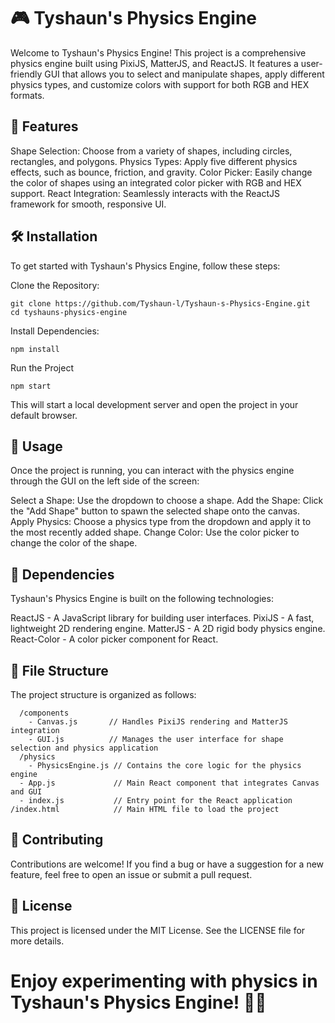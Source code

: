 # 🎮 Tyshaun's Physics Engine 
Welcome to Tyshaun's Physics Engine! This project is a comprehensive physics engine built using PixiJS, MatterJS, and ReactJS. It features a user-friendly GUI that allows you to select and manipulate shapes, apply different physics types, and customize colors with support for both RGB and HEX formats.

## 🚀 Features
Shape Selection: Choose from a variety of shapes, including circles, rectangles, and polygons.
Physics Types: Apply five different physics effects, such as bounce, friction, and gravity.
Color Picker: Easily change the color of shapes using an integrated color picker with RGB and HEX support.
React Integration: Seamlessly interacts with the ReactJS framework for smooth, responsive UI.

## 🛠️ Installation
To get started with Tyshaun's Physics Engine, follow these steps:

Clone the Repository:
```
git clone https://github.com/Tyshaun-l/Tyshaun-s-Physics-Engine.git
cd tyshauns-physics-engine
```
Install Dependencies:
```
npm install
```
Run the Project
```
npm start
```
This will start a local development server and open the project in your default browser.

## 📄 Usage
Once the project is running, you can interact with the physics engine through the GUI on the left side of the screen:

Select a Shape: Use the dropdown to choose a shape.
Add the Shape: Click the "Add Shape" button to spawn the selected shape onto the canvas.
Apply Physics: Choose a physics type from the dropdown and apply it to the most recently added shape.
Change Color: Use the color picker to change the color of the shape.

## 🧩 Dependencies
Tyshaun's Physics Engine is built on the following technologies:

ReactJS - A JavaScript library for building user interfaces.
PixiJS - A fast, lightweight 2D rendering engine.
MatterJS - A 2D rigid body physics engine.
React-Color - A color picker component for React.

## 📂 File Structure
The project structure is organized as follows:

```/src
  /components
    - Canvas.js       // Handles PixiJS rendering and MatterJS integration
    - GUI.js          // Manages the user interface for shape selection and physics application
  /physics
    - PhysicsEngine.js // Contains the core logic for the physics engine
  - App.js             // Main React component that integrates Canvas and GUI
  - index.js           // Entry point for the React application
/index.html            // Main HTML file to load the project
```

## 🎉 Contributing
Contributions are welcome! If you find a bug or have a suggestion for a new feature, feel free to open an issue or submit a pull request.

## 📜 License
This project is licensed under the MIT License. See the LICENSE file for more details.

# Enjoy experimenting with physics in Tyshaun's Physics Engine! 🎨💡
